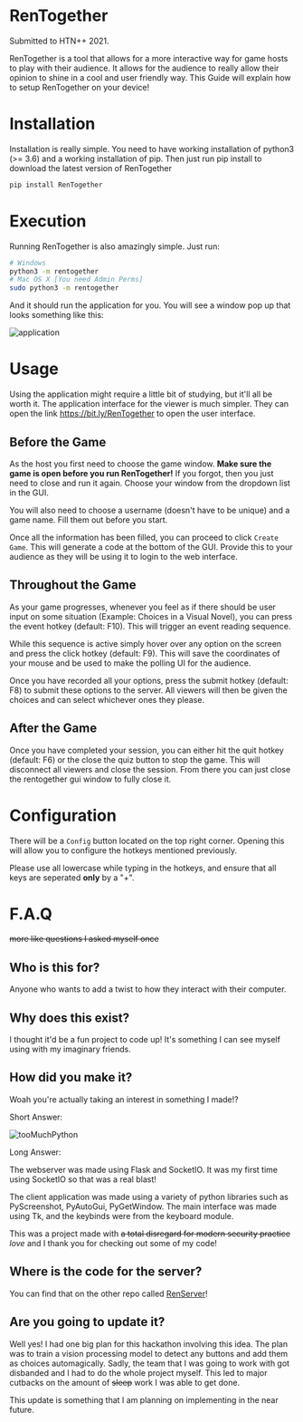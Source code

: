 # RenTogether

Submitted to HTN++ 2021.

RenTogether is a tool that allows for a more interactive way for game hosts to play with their audience. It allows for the audience to really allow their opinion to shine in a cool and user friendly way. This Guide will explain how to setup RenTogether on your device!

# Installation

Installation is really simple. You need to have working installation of python3 (>= 3.6) and a working installation of pip. Then just run pip install to download the latest version of RenTogether

```bash
pip install RenTogether
```

# Execution

Running RenTogether is also amazingly simple. Just run:

```bash
# Windows
python3 -m rentogether
# Mac OS X [You need Admin Perms]
sudo python3 -m rentogether
```

And it should run the application for you. You will see a window pop up that looks something like this:

![application](https://i.imgur.com/WvsiqCN.png)

# Usage

Using the application might require a little bit of studying, but it'll all be worth it. The application interface for the viewer is much simpler. They can open the link https://bit.ly/RenTogether to open the user interface.

## Before the Game

As the host you first need to choose the game window. **Make sure the game is open before you run RenTogether!** If you forgot, then you just need to close and run it again. Choose your window from the dropdown list in the GUI. 

You will also need to choose a username (doesn't have to be unique) and a game name. Fill them out before you start.

Once all the information has been filled, you can proceed to click `Create Game`. This will generate a code at the bottom of the GUI. Provide this to your audience as they will be using it to login to the web interface.

## Throughout the Game

As your game progresses, whenever you feel as if there should be user input on some situation (Example: Choices in a Visual Novel), you can press the event hotkey (default: F10). This will trigger an event reading sequence.

While this sequence is active simply hover over any option on the screen and press the click hotkey (default: F9). This will save the coordinates of your mouse and be used to make the polling UI for the audience.

Once you have recorded all your options, press the submit hotkey (default: F8) to submit these options to the server. All viewers will then be given the choices and can select whichever ones they please.

## After the Game

Once you have completed your session, you can either hit the quit hotkey (default: F6) or the close the quiz button to stop the game. This will disconnect all viewers and close the session. From there you can just close the rentogether gui window to fully close it.

# Configuration

There will be a `Config` button located on the top right corner. Opening this will allow you to configure the hotkeys mentioned previously.

Please use all lowercase while typing in the hotkeys, and ensure that all keys are seperated **only** by a "+".

# F.A.Q
~~more like questions I asked myself once~~

## Who is this for?
Anyone who wants to add a twist to how they interact with their computer.

## Why does this exist?
I thought it'd be a fun project to code up! It's something I can see myself using with my imaginary friends.

## How did you make it?
Woah you're actually taking an interest in something I made!?

Short Answer:

![tooMuchPython](https://i.imgur.com/W56ysLX.png)

Long Answer:

The webserver was made using Flask and SocketIO. It was my first time using SocketIO so that was a real blast!

The client application was made using a variety of python libraries such as PyScreenshot, PyAutoGui, PyGetWindow. The main interface was made using Tk, and the keybinds were from the keyboard module. 

This was a project made with ~~a total disregard for modern security practice~~ *love* and I thank you for checking out some of my code!

## Where is the code for the server?

You can find that on the other repo called [RenServer](https://github.com/vproHacks/RenServer/)!

## Are you going to update it?

Well yes! I had one big plan for this hackathon involving this idea. The plan was to train a vision processing model to detect any buttons and add them as choices automagically. Sadly, the team that I was going to work with got disbanded and I had to do the whole project myself. This led to major cutbacks on the amount of ~~sleep~~ work I was able to get done. 

This update is something that I am planning on implementing in the near future.